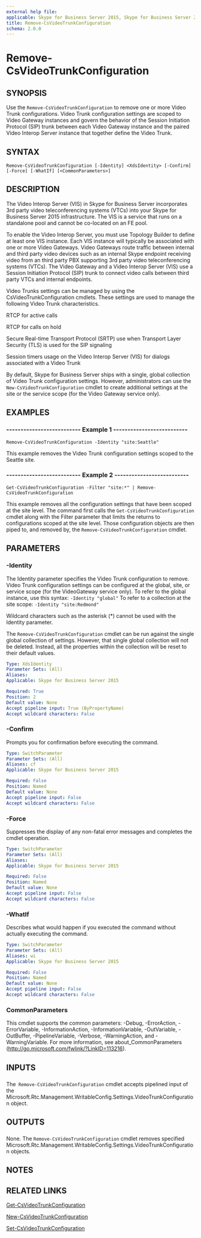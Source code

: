 ```yaml
---
external help file: 
applicable: Skype for Business Server 2015, Skype for Business Server 2019
title: Remove-CsVideoTrunkConfiguration
schema: 2.0.0
---
```


# Remove-CsVideoTrunkConfiguration

## SYNOPSIS
Use the `Remove-CsVideoTrunkConfiguration` to remove one or more Video Trunk configurations.
Video Trunk configuration settings are scoped to Video Gateway instances and govern the behavior of the Session Initiation Protocol (SIP) trunk between each Video Gateway instance and the paired Video Interop Server instance that together define the Video Trunk.

## SYNTAX

```
Remove-CsVideoTrunkConfiguration [-Identity] <XdsIdentity> [-Confirm] [-Force] [-WhatIf] [<CommonParameters>]
```

## DESCRIPTION
The Video Interop Server (VIS) in Skype for Business Server incorporates 3rd party video teleconferencing systems (VTCs) into your Skype for Business Server 2015 infrastructure.
The VIS is a service that runs on a standalone pool and cannot be co-located on an FE pool.

To enable the Video Interop Server, you must use Topology Builder to define at least one VIS instance.
Each VIS instance will typically be associated with one or more Video Gateways.
Video Gateways route traffic between internal and third party video devices such as an internal Skype endpoint receiving video from an third party PBX supporting 3rd party video teleconferencing systems (VTCs).
The Video Gateway and a Video Interop Server (VIS) use a Session Initiation Protocol (SIP) trunk to connect video calls between third party VTCs and internal endpoints.

Video Trunks settings can be managed by using the CsVideoTrunkConfiguration cmdlets.
These settings are used to manage the following Video Trunk characteristics.

RTCP for active calls

RTCP for calls on hold

Secure Real-time Transport Protocol (SRTP) use when Transport Layer Security (TLS) is used for the SIP signaling

Session timers usage on the Video Interop Server (VIS) for dialogs associated with a Video Trunk

By default, Skype for Business Server ships with a single, global collection of Video Trunk configuration settings.
However, administrators can use the `New-CsVideoTrunkConfiguration` cmdlet to create additional settings at the site or the service scope (for the Video Gateway service only).

## EXAMPLES

### -------------------------- Example 1 --------------------------
```
Remove-CsVideoTrunkConfiguration -Identity "site:Seattle"
```

This example removes the Video Trunk configuration settings scoped to the Seattle site.


### -------------------------- Example 2 --------------------------
```
Get-CsVideoTrunkConfiguration -Filter "site:*" | Remove-CsVideoTrunkConfiguration
```

This example removes all the configuration settings that have been scoped at the site level.
The command first calls the `Get-CsVideoTrunkConfiguration` cmdlet along with the Filter parameter that limits the returns to configurations scoped at the site level.
Those configuration objects are then piped to, and removed by, the `Remove-CsVideoTrunkConfiguration` cmdlet.


## PARAMETERS

### -Identity
The Identity parameter specifies the Video Trunk configuration to remove.
Video Trunk configuration settings can be configured at the global, site, or service scope (for the VideoGateway service only).
To refer to the global instance, use this syntax: `-Identity "global"` To refer to a collection at the site scope: `-Identity "site:Redmond"`

Wildcard characters such as the asterisk (*) cannot be used with the Identity parameter.

The `Remove-CsVideoTrunkConfiguration` cmdlet can be run against the single global collection of settings.
However, that single global collection will not be deleted.
Instead, all the properties within the collection will be reset to their default values.

```yaml
Type: XdsIdentity
Parameter Sets: (All)
Aliases: 
Applicable: Skype for Business Server 2015

Required: True
Position: 2
Default value: None
Accept pipeline input: True (ByPropertyName)
Accept wildcard characters: False
```

### -Confirm
Prompts you for confirmation before executing the command.

```yaml
Type: SwitchParameter
Parameter Sets: (All)
Aliases: cf
Applicable: Skype for Business Server 2015

Required: False
Position: Named
Default value: None
Accept pipeline input: False
Accept wildcard characters: False
```

### -Force
Suppresses the display of any non-fatal error messages and completes the cmdlet operation.

```yaml
Type: SwitchParameter
Parameter Sets: (All)
Aliases: 
Applicable: Skype for Business Server 2015

Required: False
Position: Named
Default value: None
Accept pipeline input: False
Accept wildcard characters: False
```

### -WhatIf
Describes what would happen if you executed the command without actually executing the command.

```yaml
Type: SwitchParameter
Parameter Sets: (All)
Aliases: wi
Applicable: Skype for Business Server 2015

Required: False
Position: Named
Default value: None
Accept pipeline input: False
Accept wildcard characters: False
```

### CommonParameters
This cmdlet supports the common parameters: -Debug, -ErrorAction, -ErrorVariable, -InformationAction, -InformationVariable, -OutVariable, -OutBuffer, -PipelineVariable, -Verbose, -WarningAction, and -WarningVariable. For more information, see about_CommonParameters (http://go.microsoft.com/fwlink/?LinkID=113216).

## INPUTS

###  
The` Remove-CsVideoTrunkConfiguration` cmdlet accepts pipelined input of the Microsoft.Rtc.Management.WritableConfig.Settings.VideoTrunkConfiguration object.

## OUTPUTS

###  
None.
The `Remove-CsVideoTrunkConfiguration` cmdlet removes specified Microsoft.Rtc.Management.WritableConfig.Settings.VideoTrunkConfiguration objects.

## NOTES

## RELATED LINKS

[Get-CsVideoTrunkConfiguration](Get-CsVideoTrunkConfiguration.md)

[New-CsVideoTrunkConfiguration](New-CsVideoTrunkConfiguration.md)

[Set-CsVideoTrunkConfiguration](Set-CsVideoTrunkConfiguration.md)
